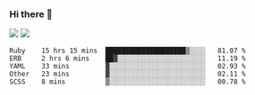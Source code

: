 ### Hi there 👋

<!--
**sasharevzin/sasharevzin** is a ✨ _special_ ✨ repository because its `README.md` (this file) appears on your GitHub profile.

Here are some ideas to get you started:

- 🔭 I’m currently working on ...
- 🌱 I’m currently learning ...
- 👯 I’m looking to collaborate on ...
- 🤔 I’m looking for help with ...
- 💬 Ask me about ...
- 📫 How to reach me: ...
- 😄 Pronouns: ...
- ⚡ Fun fact: ...
-->

![](https://yusufozturk.vercel.app/api?username=sasharevzin&hide_title=true&include_all_commits=true&count_private=true&show_icons=true) ![](https://yusufozturk.vercel.app/api/top-langs/?username=sasharevzin&layout=compact&langs_count=10&hide=apacheconf,coffeescript)

<!--START_SECTION:waka-->
```text
Ruby    15 hrs 15 mins  ████████████████████▒░░░░   81.07 % 
ERB     2 hrs 6 mins    ██▓░░░░░░░░░░░░░░░░░░░░░░   11.19 % 
YAML    33 mins         ▓░░░░░░░░░░░░░░░░░░░░░░░░   02.93 % 
Other   23 mins         ▓░░░░░░░░░░░░░░░░░░░░░░░░   02.11 % 
SCSS    8 mins          ▒░░░░░░░░░░░░░░░░░░░░░░░░   00.78 % 
```
<!--END_SECTION:waka-->
